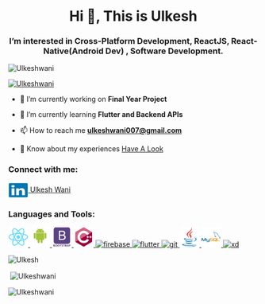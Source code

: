 
<h1 align="center">Hi 👋, This is Ulkesh</h1>
<h3 align="center">I’m interested in Cross-Platform Development, ReactJS, React-Native(Android Dev) , Software Development.</h3>

<p align="left"> <img src="https://komarev.com/ghpvc/?username=Ulkeshwani&label=Profile%20views&color=0e75b6&style=flat" alt="Ulkeshwani" /> </p>

<p align="left" class="trophy"> <a href="https://github.com/ryo-ma/github-profile-trophy"><img src="https://github-profile-trophy.vercel.app/?username=Ulkeshwani" alt="Ulkeshwani" /></a> </p>

- 🔭 I’m currently working on **Final Year Project**

- 🌱 I’m currently learning **Flutter and Backend APIs**

- 📫 How to reach me **ulkeshwani007@gmail.com**

- 📄 Know about my experiences [Have A Look](https://drive.google.com/file/d/1HzT7foxJ44T-Qao3cOEZHyZcQlxAiByf/view?usp=sharing)

<h3 align="left">Connect with me:</h3>
<p align="left">
  <a href="https://www.linkedin.com/in/ulkesh-wani-364230151/" target="blank">
    <img align="center" src="https://raw.githubusercontent.com/devicons/devicon/master/icons/linkedin/linkedin-original.svg" alt="Ulkeshwanilinkedin" height="30" width="40" />
    Ulkesh Wani
  </a>

<h3 align="left">Languages and Tools:</h3>
<p align="left"> 
  <a href="https://reactjs.org/" target="_blank"> 
    <img src="https://raw.githubusercontent.com/devicons/devicon/master/icons/react/react-original.svg" alt="xd" width="40" height="40"/> 
  </a>
  <a href="https://developer.android.com" target="_blank"> 
    <img src="https://raw.githubusercontent.com/devicons/devicon/master/icons/android/android-original-wordmark.svg" alt="android" width="40" height="40"/> 
  </a> 
  <a href="https://getbootstrap.com" target="_blank"> 
    <img src="https://raw.githubusercontent.com/devicons/devicon/master/icons/bootstrap/bootstrap-plain-wordmark.svg" alt="bootstrap" width="40" height="40"/> 
  </a> 
  <a href="https://www.w3schools.com/cpp/" target="_blank"> 
    <img src="https://raw.githubusercontent.com/devicons/devicon/master/icons/cplusplus/cplusplus-original.svg" alt="cplusplus" width="40" height="40"/> 
  </a>  
  <a href="https://firebase.google.com/" target="_blank">
    <img src="https://www.vectorlogo.zone/logos/firebase/firebase-icon.svg" alt="firebase" width="40" height="40"/> 
  </a> 
  <a href="https://flutter.dev" target="_blank"> 
    <img src="https://www.vectorlogo.zone/logos/flutterio/flutterio-icon.svg" alt="flutter" width="40" height="40"/> 
  </a> 
  <a href="https://git-scm.com/" target="_blank"> 
    <img src="https://www.vectorlogo.zone/logos/git-scm/git-scm-icon.svg" alt="git" width="40" height="40"/> 
  </a> 
  <a href="https://www.java.com" target="_blank"> 
    <img src="https://raw.githubusercontent.com/devicons/devicon/master/icons/java/java-original.svg" alt="java" width="40" height="40"/> 
  </a> 
  <a href="https://www.mysql.com/" target="_blank"> 
    <img src="https://raw.githubusercontent.com/devicons/devicon/master/icons/mysql/mysql-original-wordmark.svg" alt="mysql" width="40" height="40"/> 
  </a> 
  <a href="https://www.adobe.com/products/xd.html" target="_blank"> 
    <img src="https://cdn.worldvectorlogo.com/logos/adobe-xd.svg" alt="xd" width="40" height="40"/> 
  </a>
</p>
<p><img src="https://github-readme-stats.vercel.app/api/top-langs/?username=Ulkeshwani&layout=compact" alt="Ulkesh"/>

<p>&nbsp;<img align="center" src="https://github-readme-stats.vercel.app/api?username=Ulkeshwani&show_icons=true&locale=en" alt="Ulkeshwani" /></p>

<p><img align="center" src="https://github-readme-streak-stats.herokuapp.com/?user=Ulkeshwani&" alt="Ulkeshwani" /></p>
